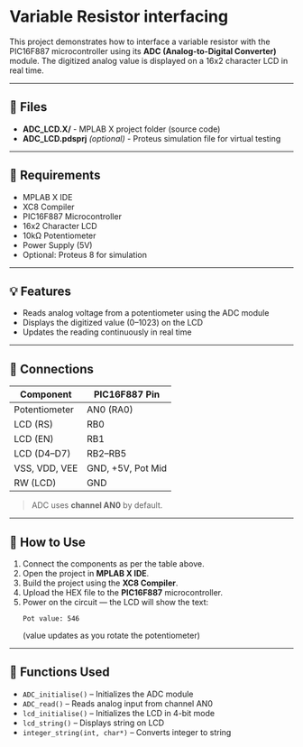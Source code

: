 # Variable Resistor interfacing 

This project demonstrates how to interface a variable resistor with the PIC16F887 microcontroller using its **ADC (Analog-to-Digital Converter)** module. The digitized analog value is displayed on a 16x2 character LCD in real time.

---

## 📁 Files

- **ADC_LCD.X/** - MPLAB X project folder (source code)
- **ADC_LCD.pdsprj** *(optional)* - Proteus simulation file for virtual testing

---

## 🧰 Requirements

- MPLAB X IDE  
- XC8 Compiler  
- PIC16F887 Microcontroller  
- 16x2 Character LCD  
- 10kΩ Potentiometer  
- Power Supply (5V)  
- Optional: Proteus 8 for simulation

---

## 💡 Features

- Reads analog voltage from a potentiometer using the ADC module  
- Displays the digitized value (0–1023) on the LCD  
- Updates the reading continuously in real time

---

## 🔌 Connections

| Component       | PIC16F887 Pin  |
|----------------|----------------|
| Potentiometer   | AN0 (RA0)      |
| LCD (RS)        | RB0            |
| LCD (EN)        | RB1            |
| LCD (D4–D7)     | RB2–RB5        |
| VSS, VDD, VEE   | GND, +5V, Pot Mid |
| RW (LCD)        | GND            |

> ADC uses **channel AN0** by default.

---

## 🚀 How to Use

1. Connect the components as per the table above.  
2. Open the project in **MPLAB X IDE**.  
3. Build the project using the **XC8 Compiler**.  
4. Upload the HEX file to the **PIC16F887** microcontroller.  
5. Power on the circuit — the LCD will show the text:
   ```
   Pot value: 546
   ```
   (value updates as you rotate the potentiometer)

---

## 🔁 Functions Used

- `ADC_initialise()` – Initializes the ADC module  
- `ADC_read()` – Reads analog input from channel AN0  
- `lcd_initialise()` – Initializes the LCD in 4-bit mode  
- `lcd_string()` – Displays string on LCD  
- `integer_string(int, char*)` – Converts integer to string
